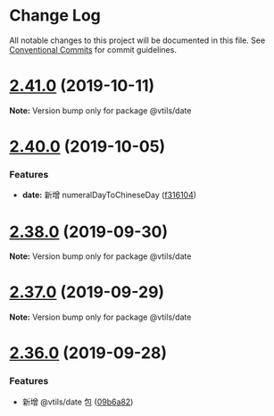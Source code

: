 # Change Log

All notable changes to this project will be documented in this file.
See [Conventional Commits](https://conventionalcommits.org) for commit guidelines.

# [2.41.0](https://github.com/fjc0k/vtils/compare/v2.40.1...v2.41.0) (2019-10-11)

**Note:** Version bump only for package @vtils/date





# [2.40.0](https://github.com/fjc0k/vtils/compare/v2.39.0...v2.40.0) (2019-10-05)


### Features

* **date:** 新增 numeralDayToChineseDay ([f316104](https://github.com/fjc0k/vtils/commit/f316104))





# [2.38.0](https://github.com/fjc0k/vtils/compare/v2.37.0...v2.38.0) (2019-09-30)

**Note:** Version bump only for package @vtils/date





# [2.37.0](https://github.com/fjc0k/vtils/compare/v2.36.0...v2.37.0) (2019-09-29)

**Note:** Version bump only for package @vtils/date





# [2.36.0](https://github.com/fjc0k/vtils/compare/v2.35.0...v2.36.0) (2019-09-28)


### Features

* 新增 @vtils/date 包 ([09b6a82](https://github.com/fjc0k/vtils/commit/09b6a82))
